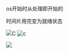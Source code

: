 

os开始时从处理即开始的



时间片用完变为就绪状态

![](https://gitee.com/muyinchuan/images/raw/master/img/20200620183538.png)C
![c](https://gitee.com/muyinchuan/images/raw/master/img/20200620183551.png)



![](https://gitee.com/muyinchuan/images/raw/master/img/20200620213628.png)

